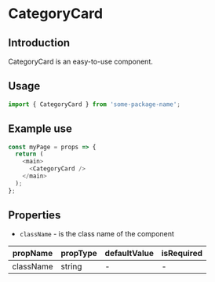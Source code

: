 # CategoryCard

<!-- STORY -->

## Introduction

CategoryCard is an easy-to-use component.

## Usage

```javascript
import { CategoryCard } from 'some-package-name';
```

## Example use

```javascript
const myPage = props => {
  return (
    <main>
      <CategoryCard />
    </main>
  );
};
```

## Properties

- `className` - is the class name of the component

| propName  | propType | defaultValue | isRequired |
| --------- | -------- | ------------ | ---------- |
| className | string   | -            | -          |
